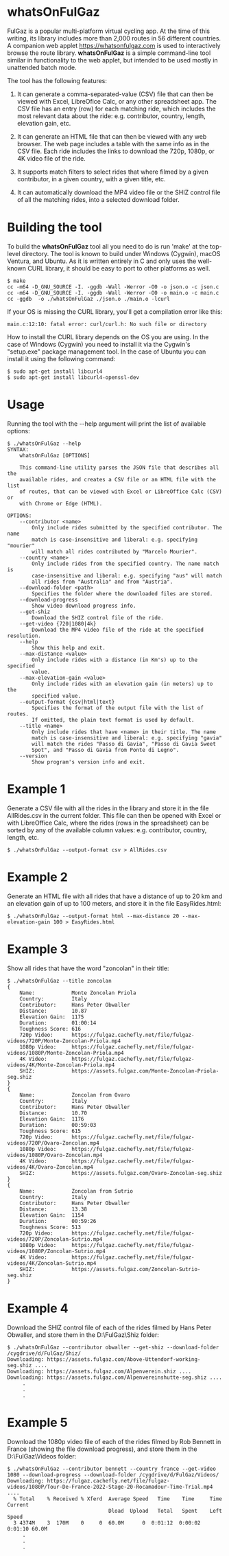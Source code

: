 # whatsOnFulGaz
FulGaz is a popular multi-platform virtual cycling app. At the time of this writing, its library includes more than 2,000 routes in 56 different countries. A companion web applet https://whatsonfulgaz.com is used to interactively browse the route library.  **whatsOnFulGaz** is a simple command-line tool similar in functionality to the web applet, but intended to be used mostly in unattended batch mode. 

The tool has the following features:

1. It can generate a comma-separated-value (CSV) file that can then be viewed with Excel, LibreOfice Calc, or any other spreadsheet app.  The CSV file has an entry (row) for each matching ride, which includes the most relevant data about the ride: e.g. contributor, country, length, elevation gain, etc.

2. It can generate an HTML file that can then be viewed with any web browser.  The web page includes a table with the same info as in the CSV file.  Each ride includes the links to download the 720p, 1080p, or 4K video file of the ride.

3. It supports match filters to select rides that where filmed by a given contributor, in a given country, with a given title, etc.

4. It can automatically download the MP4 video file or the SHIZ control file of all the matching rides, into a selected download folder.

# Building the tool

To build the **whatsOnFulGaz** tool all you need to do is run 'make' at the top-level directory. The tool is known to build under Windows (Cygwin), macOS Ventura, and Ubuntu. As it is written entirely in C and only uses the well-known CURL library, it should be easy to port to other platforms as well.

```
$ make
cc -m64 -D_GNU_SOURCE -I. -ggdb -Wall -Werror -O0 -o json.o -c json.c
cc -m64 -D_GNU_SOURCE -I. -ggdb -Wall -Werror -O0 -o main.o -c main.c
cc -ggdb  -o ./whatsOnFulGaz ./json.o ./main.o -lcurl
```

If your OS is missing the CURL library, you'll get a compilation error like this:

```
main.c:12:10: fatal error: curl/curl.h: No such file or directory
```

How to install the CURL library depends on the OS you are using.  In the case of Windows (Cygwin) you need to install it via the Cygwin's "setup.exe" package management tool.  In the case of Ubuntu you can install it using the following command:

```
$ sudo apt-get install libcurl4
$ sudo apt-get install libcurl4-openssl-dev
```

# Usage

Running the tool with the --help argument will print the list of available options:

```
$ ./whatsOnFulGaz --help
SYNTAX:
    whatsOnFulGaz [OPTIONS]

    This command-line utility parses the JSON file that describes all the
    available rides, and creates a CSV file or an HTML file with the list
    of routes, that can be viewed with Excel or LibreOffice Calc (CSV) or
    with Chrome or Edge (HTML).

OPTIONS:
    --contributor <name>
        Only include rides submitted by the specified contributor. The name
        match is case-insensitive and liberal: e.g. specifying "mourier"
        will match all rides contributed by "Marcelo Mourier".
    --country <name>
        Only include rides from the specified country. The name match is
        case-insensitive and liberal: e.g. specifying "aus" will match
        all rides from "Australia" and from "Austria".
    --download-folder <path>
        Specifies the folder where the downloaded files are stored.
    --download-progress
        Show video download progress info.
    --get-shiz
        Download the SHIZ control file of the ride.
    --get-video {720|1080|4k}
        Download the MP4 video file of the ride at the specified resolution.
    --help
        Show this help and exit.
    --max-distance <value>
        Only include rides with a distance (in Km's) up to the specified
        value.
    --max-elevation-gain <value>
        Only include rides with an elevation gain (in meters) up to the
        specified value.
    --output-format {csv|html|text}
        Specifies the format of the output file with the list of routes.
        If omitted, the plain text format is used by default.
    --title <name>
        Only include rides that have <name> in their title. The name
        match is case-insensitive and liberal: e.g. specifying "gavia"
        will match the rides "Passo di Gavia", "Passo di Gavia Sweet
        Spot", and "Passo di Gavia from Ponte di Legno".
    --version
        Show program's version info and exit.
```

# Example 1

Generate a CSV file with all the rides in the library and store it in the file AllRides.csv in the current folder.  This file can then be opened with Excel or with LibreOffice Calc, where the rides (rows in the spreadsheet) can be sorted by any of the available column values: e.g. contributor, country, length, etc.

```
$ ./whatsOnFulGaz --output-format csv > AllRides.csv
```

# Example 2

Generate an HTML file with all rides that have a distance of up to 20 km and an elevation gain of up to 100 meters, and store it in the file EasyRides.html:

```
$ ./whatsOnFulGaz --output-format html --max-distance 20 --max-elevation-gain 100 > EasyRides.html
```

# Example 3

Show all rides that have the word "zoncolan" in their title:

```
$ ./whatsOnFulGaz --title zoncolan
{
    Name:            Monte Zoncolan Priola
    Country:         Italy
    Contributor:     Hans Peter Obwaller
    Distance:        10.87
    Elevation Gain:  1175
    Duration:        01:00:14
    Toughness Score: 616
    720p Video:      https://fulgaz.cachefly.net/file/fulgaz-videos/720P/Monte-Zoncolan-Priola.mp4
    1080p Video:     https://fulgaz.cachefly.net/file/fulgaz-videos/1080P/Monte-Zoncolan-Priola.mp4
    4K Video:        https://fulgaz.cachefly.net/file/fulgaz-videos/4K/Monte-Zoncolan-Priola.mp4
    SHIZ:            https://assets.fulgaz.com/Monte-Zoncolan-Priola-seg.shiz
}
{
    Name:            Zoncolan from Ovaro
    Country:         Italy
    Contributor:     Hans Peter Obwaller
    Distance:        10.70
    Elevation Gain:  1176
    Duration:        00:59:03
    Toughness Score: 615
    720p Video:      https://fulgaz.cachefly.net/file/fulgaz-videos/720P/Ovaro-Zoncolan.mp4
    1080p Video:     https://fulgaz.cachefly.net/file/fulgaz-videos/1080P/Ovaro-Zoncolan.mp4
    4K Video:        https://fulgaz.cachefly.net/file/fulgaz-videos/4K/Ovaro-Zoncolan.mp4
    SHIZ:            https://assets.fulgaz.com/Ovaro-Zoncolan-seg.shiz
}
{
    Name:            Zoncolan from Sutrio
    Country:         Italy
    Contributor:     Hans Peter Obwaller
    Distance:        13.38
    Elevation Gain:  1154
    Duration:        00:59:26
    Toughness Score: 513
    720p Video:      https://fulgaz.cachefly.net/file/fulgaz-videos/720P/Zoncolan-Sutrio.mp4
    1080p Video:     https://fulgaz.cachefly.net/file/fulgaz-videos/1080P/Zoncolan-Sutrio.mp4
    4K Video:        https://fulgaz.cachefly.net/file/fulgaz-videos/4K/Zoncolan-Sutrio.mp4
    SHIZ:            https://assets.fulgaz.com/Zoncolan-Sutrio-seg.shiz
}
```

# Example 4

Download the SHIZ control file of each of the rides filmed by Hans Peter Obwaller, and store them in the D:\FulGaz\Shiz folder:

```
$ ./whatsOnFulGaz --contributor obwaller --get-shiz --download-folder /cygdrive/d/FulGaz/Shiz/
Downloading: https://assets.fulgaz.com/Above-Uttendorf-working-seg.shiz ....
Downloading: https://assets.fulgaz.com/Alpenverein.shiz ....
Downloading: https://assets.fulgaz.com/Alpenvereinshutte-seg.shiz ....
     .
     .
     .
```

# Example 5

Download the 1080p video file of each of the rides filmed by Rob Bennett in France (showing the file download progress), and store them in the D:\FulGaz\Videos folder:

```
$ ./whatsOnFulGaz --contributor bennett --country france --get-video 1080 --download-progress --download-folder /cygdrive/d/FulGaz/Videos/
Downloading: https://fulgaz.cachefly.net/file/fulgaz-videos/1080P/Tour-De-France-2022-Stage-20-Rocamadour-Time-Trial.mp4 ....
  % Total    % Received % Xferd  Average Speed   Time    Time     Time  Current
                                 Dload  Upload   Total   Spent    Left  Speed
  3 4374M    3  170M    0     0  60.0M      0  0:01:12  0:00:02  0:01:10 60.0M
     .
     .
     .
```


